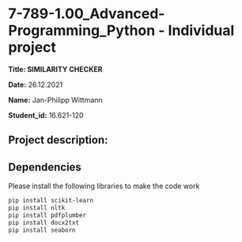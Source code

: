 # 7-789-1.00_Advanced-Programming_Python - Individual project

**Title: SIMILARITY CHECKER**

**Date:** 26.12.2021

**Name:** Jan-Philipp Wittmann

**Student_id:** 16.621-120

## Project description:


## Dependencies 
Please install the following libraries to make the code work
```bash
pip install scikit-learn
pip install nltk
pip install pdfplumber
pip install docx2txt
pip install seaborn
```

